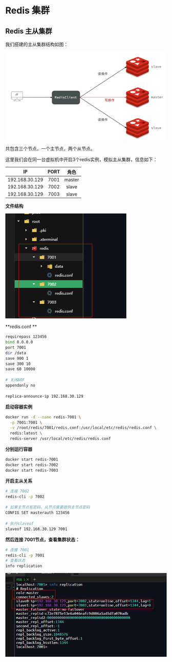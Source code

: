 # Redis 集群



## Redis 主从集群

我们搭建的主从集群结构如图：

![image-20250910152518236](./assets/image-20250910152518236.png)

共包含三个节点，一个主节点，两个从节点。

这里我们会在同一台虚拟机中开启3个redis实例，模拟主从集群，信息如下：

|       IP       | PORT |  角色  |
| :------------: | :--: | :----: |
| 192.168.30.129 | 7001 | master |
| 192.168.30.129 | 7002 | slave  |
| 192.168.30.129 | 7003 | slave  |



**文件结构**

![image-20250910152848857](./assets/image-20250910152848857.png)

**redis.conf **

```sh
requirepass 123456
bind 0.0.0.0
port 7001
dir /data
save 900 1
save 300 10
save 60 10000

# 关闭AOF
appendonly no

replica-announce-ip 192.168.30.129
```



**启动容器实例**

```sh
docker run -d --name redis-7001 \
  -p 7001:7001 \
  -v /root/redis/7001/redis.conf:/usr/local/etc/redis/redis.conf \
  redis:latest \
  redis-server /usr/local/etc/redis/redis.conf
```



**分别运行容器**

```sh
docker start redis-7001
docker start redis-7002
docker start redis-7003
```



**开启主从关系**

```sh
# 连接 7002
redis-cli -p 7002

# 如果主节点有密码，从节点需要提供主节点密码
CONFIG SET masterauth 123456

# 执行slaveof
slaveof 192.168.30.129 7001
```



**然后连接 7001节点，查看集群状态：**

```sh
# 连接 7001
redis-cli -p 7001
# 查看状态
info replication
```

![image-20250910153638238](./assets/image-20250910153638238.png)

